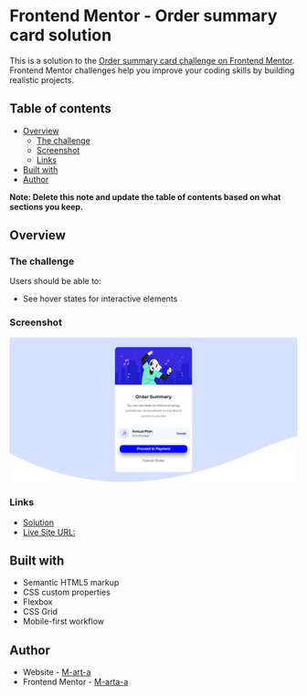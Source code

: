 # Frontend Mentor - Order summary card solution

This is a solution to the [Order summary card challenge on Frontend Mentor](https://www.frontendmentor.io/challenges/order-summary-component-QlPmajDUj). Frontend Mentor challenges help you improve your coding skills by building realistic projects.

## Table of contents

- [Overview](#overview)
  - [The challenge](#the-challenge)
  - [Screenshot](#screenshot)
  - [Links](#links)
- [Built with](#built-with)
- [Author](#author)

**Note: Delete this note and update the table of contents based on what sections you keep.**

## Overview

### The challenge

Users should be able to:

- See hover states for interactive elements

### Screenshot

![](./mojscreen.png)

### Links

- [Solution](https://www.frontendmentor.io/solutions/order-summary-component-LOUjwMaUoP)
- [Live Site URL:](https://spiffy-pika-0055d2.netlify.app)

## Built with

- Semantic HTML5 markup
- CSS custom properties
- Flexbox
- CSS Grid
- Mobile-first workflow

## Author

- Website - [M-art-a](https://github.com/M-art-a)
- Frontend Mentor - [M-arta-a](https://www.frontendmentor.io/profile/M-art-a)
